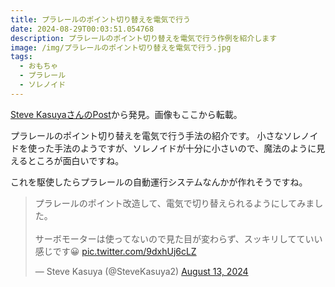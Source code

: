 ```yaml
---
title: プラレールのポイント切り替えを電気で行う
date: 2024-08-29T00:03:51.054768
description: プラレールのポイント切り替えを電気で行う作例を紹介します
image: /img/プラレールのポイント切り替えを電気で行う.jpg
tags:
  - おもちゃ
  - プラレール
  - ソレノイド
---
```

[Steve KasuyaさんのPost](https://x.com/SteveKasuya2/status/1823249374346113286)から発見。画像もここから転載。

プラレールのポイント切り替えを電気で行う手法の紹介です。
小さなソレノイドを使った手法のようですが、ソレノイドが十分に小さいので、魔法のように見えるところが面白いですね。

これを駆使したらプラレールの自動運行システムなんかが作れそうですね。

<blockquote class="twitter-tweet"><p lang="ja" dir="ltr">プラレールのポイント改造して、電気で切り替えられるようにしてみました。<br><br>サーボモーターは使ってないので見た目が変わらず、スッキリしてていい感じです😀 <a href="https://t.co/9dxhUj6cLZ">pic.twitter.com/9dxhUj6cLZ</a></p>&mdash; Steve Kasuya (@SteveKasuya2) <a href="https://twitter.com/SteveKasuya2/status/1823249374346113286?ref_src=twsrc%5Etfw">August 13, 2024</a></blockquote>
<script async src="https://platform.twitter.com/widgets.js" charset="utf-8"></script>





